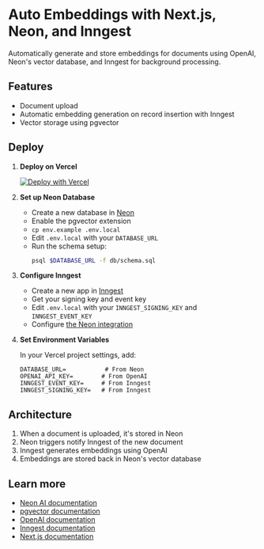# Auto Embeddings with Next.js, Neon, and Inngest

Automatically generate and store embeddings for documents using OpenAI, Neon's vector database, and Inngest for background processing.

## Features

- Document upload
- Automatic embedding generation on record insertion with Inngest
- Vector storage using pgvector

## Deploy

1. **Deploy on Vercel**

   [![Deploy with Vercel](https://vercel.com/button)](https://vercel.com/new/clone?repository-url=https%3A%2F%2Fgithub.com%2Fneondatabase%2Fexamples%2Ftree%2Fmain%2Fai%2Finngest%2Fauto-embeddings-nextjs)

2. **Set up Neon Database**

   - Create a new database in [Neon](https://console.neon.tech)
   - Enable the pgvector extension
   - `cp env.example .env.local`
   - Edit `.env.local` with your `DATABASE_URL`
   - Run the schema setup:
     ```bash
     psql $DATABASE_URL -f db/schema.sql
     ```

3. **Configure Inngest**

   - Create a new app in [Inngest](https://www.inngest.com/dashboard?ref=github-neon-example-auto-embeddings-nextjs)
   - Get your signing key and event key
   - Edit `.env.local` with your `INNGEST_SIGNING_KEY` and `INNGEST_EVENT_KEY`
   - Configure [the Neon integration](https://www.inngest.com/docs/features/events-triggers/neon#connecting-neon-to-inngest?ref=github-neon-example-auto-embeddings-nextjs)

4. **Set Environment Variables**

   In your Vercel project settings, add:

   ```
   DATABASE_URL=           # From Neon
   OPENAI_API_KEY=        # From OpenAI
   INNGEST_EVENT_KEY=     # From Inngest
   INNGEST_SIGNING_KEY=   # From Inngest
   ```

## Architecture

1. When a document is uploaded, it's stored in Neon
2. Neon triggers notify Inngest of the new document
3. Inngest generates embeddings using OpenAI
4. Embeddings are stored back in Neon's vector database

## Learn more

- [Neon AI documentation](https://neon.tech/docs/ai/ai-intro)
- [pgvector documentation](https://github.com/pgvector/pgvector)
- [OpenAI documentation](https://platform.openai.com/docs/introduction)
- [Inngest documentation](https://inngest.com/docs)
- [Next.js documentation](https://nextjs.org/docs)
